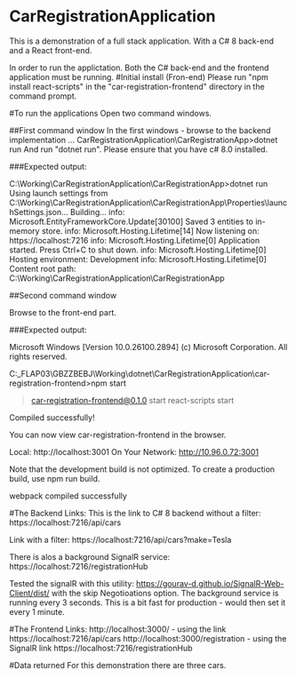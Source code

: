 # CarRegistrationApplication
This is a demonstration of a full stack application. 
With a C# 8 back-end and a React front-end.

In order to run the applictation. Both the C# back-end and the frontend application must be running.
#Initial install (Fron-end)
Please run "npm install react-scripts" in the "car-registration-frontend" directory in the command prompt.

#To run the applications
Open two command windows.

##First command window
In the first windows - browse to the backend implementation
... CarRegistrationApplication\CarRegistrationApp>dotnet run
And run "dotnet run". Please ensure that you have c# 8.0 installed.

###Expected output:

C:\Working\CarRegistrationApplication\CarRegistrationApp>dotnet run
Using launch settings from C:\Working\CarRegistrationApplication\CarRegistrationApp\Properties\launchSettings.json...
Building...
info: Microsoft.EntityFrameworkCore.Update[30100]
      Saved 3 entities to in-memory store.
info: Microsoft.Hosting.Lifetime[14]
      Now listening on: https://localhost:7216
info: Microsoft.Hosting.Lifetime[0]
      Application started. Press Ctrl+C to shut down.
info: Microsoft.Hosting.Lifetime[0]
      Hosting environment: Development
info: Microsoft.Hosting.Lifetime[0]
      Content root path: C:\Working\CarRegistrationApplication\CarRegistrationApp

##Second command window

Browse to the front-end part.

###Expected output:

Microsoft Windows [Version 10.0.26100.2894]
(c) Microsoft Corporation. All rights reserved.

C:\_FLAP03\GBZZBEBJ\Working\dotnet\CarRegistrationApplication\car-registration-frontend>npm start

> car-registration-frontend@0.1.0 start
> react-scripts start 

Compiled successfully!

You can now view car-registration-frontend in the browser.

  Local:            http://localhost:3001
  On Your Network:  http://10.96.0.72:3001

Note that the development build is not optimized.
To create a production build, use npm run build.

webpack compiled successfully


#The Backend Links:
This is the link to C# 8 backend without a filter:
https://localhost:7216/api/cars

Link with a filter:
https://localhost:7216/api/cars?make=Tesla

There is alos a background SignalR service:
https://localhost:7216/registrationHub

Tested the signalR with this utility:
https://gourav-d.github.io/SignalR-Web-Client/dist/
with the skip Negotioations option.
The background service is running every 3 seconds.
This is a bit fast for production - would then set it every 1 minute.

#The Frontend Links:
http://localhost:3000/				- using the link https://localhost:7216/api/cars
http://localhost:3000/registration	- using the SignalR link https://localhost:7216/registrationHub


#Data returned
For this demonstration there are three cars.


